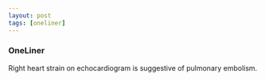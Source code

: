 ```yaml
---
layout: post
tags: [oneliner]
---
```



### OneLiner

Right heart strain on echocardiogram is suggestive of pulmonary embolism.

